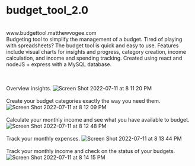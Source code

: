 # budget_tool_2.0
<br>
www.budgettool.matthewvogee.com
<br>
Budgeting tool to simplify the management of a budget.
Tired of playing with spreadsheets? The budget tool is quick 
and easy to use. Features include visual charts for insights and progress,
category creation, income calculation, and income and spending tracking.
Created using react and nodeJS + express with a MySQL database.

<br><br>
Overview insights.
![Screen Shot 2022-07-11 at 8 11 20 PM](https://user-images.githubusercontent.com/22436271/181409511-b39c8292-927d-4e39-bb1a-ec710a5b98f9.png)
<br><br>
Create your budget categories exactly the way you need them.
![Screen Shot 2022-07-11 at 8 12 09 PM](https://user-images.githubusercontent.com/22436271/181409547-00c8b2cf-46b4-4d4e-886c-d1fd6f6101ac.png)
<br><br>
Calculate your monthly income and see what you have available to budget.
![Screen Shot 2022-07-11 at 8 12 48 PM](https://user-images.githubusercontent.com/22436271/181409562-889c8157-a4ba-419a-b476-7df752ef9116.png)
<br><br>
Track your monthly expenses.
![Screen Shot 2022-07-11 at 8 13 44 PM](https://user-images.githubusercontent.com/22436271/181409594-e2dbc511-ceb3-44de-aa40-26a88ca02e01.png)
<br><br>
Track your monthly income and check on the status of your budgets.
![Screen Shot 2022-07-11 at 8 14 15 PM](https://user-images.githubusercontent.com/22436271/181409622-482649a9-b8e1-47a7-ae0a-a6969c9dfadf.png)
